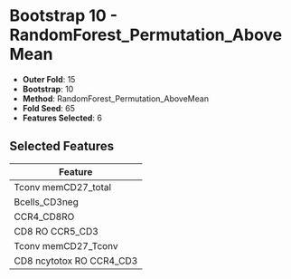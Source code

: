 # Bootstrap 10 - RandomForest_Permutation_AboveMean

- **Outer Fold**: 15
- **Bootstrap**: 10
- **Method**: RandomForest_Permutation_AboveMean
- **Fold Seed**: 65
- **Features Selected**: 6

## Selected Features

| Feature |
|---------|
| Tconv memCD27_total |
| Bcells_CD3neg |
| CCR4_CD8RO |
| CD8 RO CCR5_CD3 |
| Tconv memCD27_Tconv |
| CD8 ncytotox RO CCR4_CD3 |
